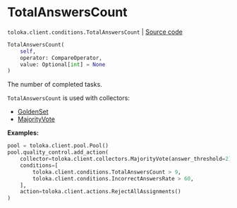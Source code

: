 # TotalAnswersCount
`toloka.client.conditions.TotalAnswersCount` | [Source code](https://github.com/Toloka/toloka-kit/blob/v1.2.2/src/client/conditions.py#L566)

```python
TotalAnswersCount(
    self,
    operator: CompareOperator,
    value: Optional[int] = None
)
```

The number of completed tasks.


`TotalAnswersCount` is used with collectors:
- [GoldenSet](toloka.client.collectors.GoldenSet.md)
- [MajorityVote](toloka.client.collectors.MajorityVote.md)


**Examples:**


```python
pool = toloka.client.pool.Pool()
pool.quality_control.add_action(
    collector=toloka.client.collectors.MajorityVote(answer_threshold=2),
    conditions=[
        toloka.client.conditions.TotalAnswersCount > 9,
        toloka.client.conditions.IncorrectAnswersRate > 60,
    ],
    action=toloka.client.actions.RejectAllAssignments()
)
```
